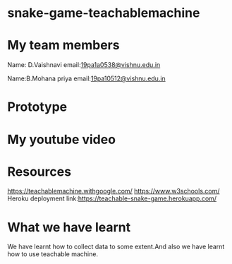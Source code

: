 # snake-game-teachablemachine
# My team members
Name: D.Vaishnavi email:19pa1a0538@vishnu.edu.in

Name:B.Mohana priya email:19pa10512@vishnu.edu.in
# Prototype




# My youtube video


# Resources
https://teachablemachine.withgoogle.com/
https://www.w3schools.com/
Heroku deployment link:https://teachable-snake-game.herokuapp.com/

# What we have learnt
We have learnt how to collect data to some extent.And also we have learnt how to use teachable machine.
